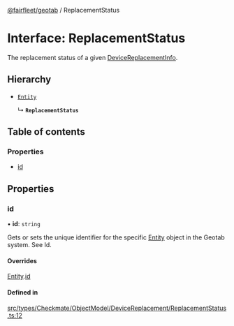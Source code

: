 [@fairfleet/geotab](../README.md) / ReplacementStatus

# Interface: ReplacementStatus

The replacement status of a given [DeviceReplacementInfo](DeviceReplacementInfo.md).

## Hierarchy

- [`Entity`](Entity.md)

  ↳ **`ReplacementStatus`**

## Table of contents

### Properties

- [id](ReplacementStatus.md#id)

## Properties

### id

• **id**: `string`

Gets or sets the unique identifier for the specific [Entity](Entity.md) object in the Geotab system. See Id.

#### Overrides

[Entity](Entity.md).[id](Entity.md#id)

#### Defined in

[src/types/Checkmate/ObjectModel/DeviceReplacement/ReplacementStatus.ts:12](https://github.com/fairfleet/geotab/blob/b682f10/src/types/Checkmate/ObjectModel/DeviceReplacement/ReplacementStatus.ts#L12)
